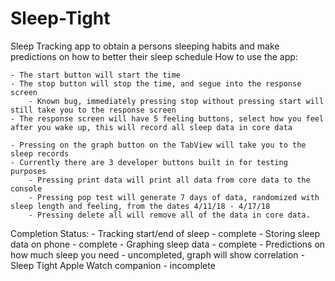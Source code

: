 # Sleep-Tight
Sleep Tracking app to obtain a persons sleeping habits and make predictions on how to better their sleep schedule 
How to use the app:

	- The start button will start the time
	- The stop button will stop the time, and segue into the response screen 
		- Known bug, immediately pressing stop without pressing start will still take you to the response screen
	- The response screen will have 5 feeling buttons, select how you feel after you wake up, this will record all sleep data in core data
	
	- Pressing on the graph button on the TabView will take you to the sleep records
	- Currently there are 3 developer buttons built in for testing purposes
		- Pressing print data will print all data from core data to the console
		- Pressing pop test will generate 7 days of data, randomized with sleep length and feeling, from the dates 4/11/18 - 4/17/18
		- Pressing delete all will remove all of the data in core data.


Completion Status:
	- Tracking start/end of sleep - complete
	- Storing sleep data on phone - complete
	- Graphing sleep data - complete
	- Predictions on how much sleep you need - uncompleted, graph will show correlation
	- Sleep Tight Apple Watch companion - incomplete 
